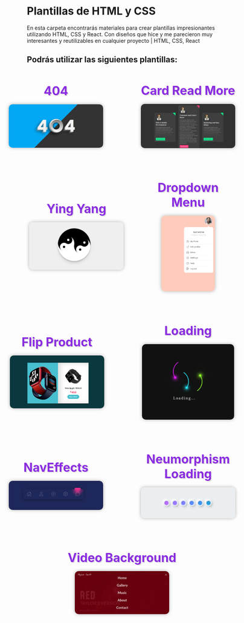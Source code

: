 # Plantillas de HTML y CSS

En esta carpeta encontrarás materiales para crear plantillas impresionantes utilizando HTML, CSS y React. Con diseños que hice y me parecieron muy interesantes y reutilizables en cualquier proyecto | HTML, CSS, React

## Podrás utilizar las siguientes plantillas:

<style>
h3 {
    text-align: center;
    font-size: 2rem;
    color: #8a2be2;
    text-shadow: 2px 2px #dcdcdc;
    margin-top: 2rem;
    margin-bottom: 1rem;
}
</style>

<style>
  .image-row {
    display: flex;
    justify-content: center;
    align-items: center;
    margin-bottom: 50px;
  }

  .image-row img {
    max-width: 250px;
    max-height: 200px;
    /* width: 100%; */
    /* height: 100%; */
    margin: 0 50px;
    border-radius: 10px;
    box-shadow: 0 0 10px rgba(0, 0, 0, 0.3);
  }
</style>

<div class="image-row">
  <div>
    <h3>404</h3>
    <img src="../Images/404.png" alt="404">
  </div>
  <div>
    <h3>Card Read More</h3>
    <img src="../Images/cardsReadMore.png" alt="Card Read More">
  </div>
</div>

<div class="image-row">
  <div>
    <h3>Ying Yang</h3>
    <img src="../Images/yingYang.png" alt="Ying Yang">
  </div>
  <div>
    <h3>Dropdown Menu</h3>
    <img src="../Images/dropdownMenu.png" alt="Dropdown Menu">
  </div>
</div>

<div class="image-row">
  <div>
    <h3>Flip Product</h3>
    <img src="../Images/flipProduct.png" alt="Flip Product">
  </div>
  <div>
    <h3>Loading</h3>
    <img src="../Images/loading.png" alt="Loading">
  </div>
</div>

<div class="image-row">
  <div>
    <h3>NavEffects</h3>
    <img src="../Images/navEffects.png" alt="NavEffects">
  </div>
  <div>
    <h3>Neumorphism Loading</h3>
    <img src="../Images/loadingNeumorphims.png" alt="Neumorphism Loading">
  </div>
</div>

<div class="image-row">
  <div>
    <h3>Video Background</h3>
    <img src="../Images/videoBackground.png" alt="Video Background">
  </div>
</div>
